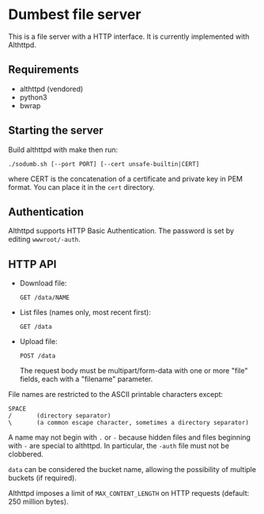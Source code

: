 Dumbest file server
===================

This is a file server with a HTTP interface.
It is currently implemented with Althttpd.

Requirements
------------

  - althttpd (vendored)
  - python3
  - bwrap

Starting the server
-------------------

Build althttpd with make then run:

    ./sodumb.sh [--port PORT] [--cert unsafe-builtin|CERT]

where CERT is the concatenation of a certificate and private key in PEM format.
You can place it in the `cert` directory.

Authentication
--------------

Althttpd supports HTTP Basic Authentication.
The password is set by editing `wwwroot/-auth`.

HTTP API
--------

  - Download file:

        GET /data/NAME

  - List files (names only, most recent first):

        GET /data

  - Upload file:

        POST /data

    The request body must be multipart/form-data with one or more "file"
    fields, each with a "filename" parameter.

File names are restricted to the ASCII printable characters except:

    SPACE
    /       (directory separator)
    \       (a common escape character, sometimes a directory separator)

A name may not begin with `.` or `-` because hidden files and files beginning
with `-` are special to althttpd. In particular, the `-auth` file must not be
clobbered.

`data` can be considered the bucket name, allowing the possibility of multiple
buckets (if required).

Althttpd imposes a limit of `MAX_CONTENT_LENGTH` on HTTP requests
(default: 250 million bytes).
